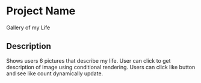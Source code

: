 # Project Name
Gallery of my Life

## Description
Shows users 6 pictures that describe my life. User can click to get description of image using conditional rendering. Users can click like button and see like count dynamically update.

